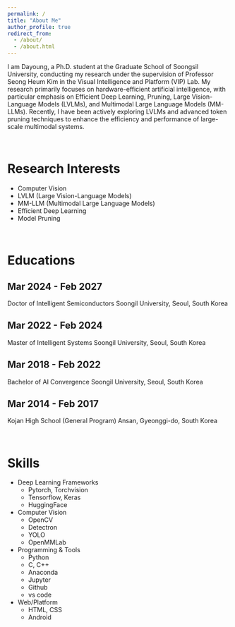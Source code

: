 ```yaml
---
permalink: /
title: "About Me"
author_profile: true
redirect_from: 
  - /about/
  - /about.html
---
```


I am Dayoung, a Ph.D. student at the Graduate School of Soongsil University, conducting my research under the supervision of Professor Seong Heum Kim in the Visual Intelligence and Platform (VIP) Lab. My research primarily focuses on hardware-efficient artificial intelligence, with particular emphasis on Efficient Deep Learning, Pruning, Large Vision-Language Models (LVLMs), and Multimodal Large Language Models (MM-LLMs). 
Recently, I have been actively exploring LVLMs and advanced token pruning techniques to enhance the efficiency and performance of large-scale multimodal systems.

<br>

Research Interests
======
- Computer Vision
- LVLM (Large Vision-Language Models)
- MM-LLM (Multimodal Large Language Models)
- Efficient Deep Learning
- Model Pruning

<br>

Educations
======

Mar 2024 - Feb 2027
------
Doctor of Intelligent Semiconductors
Soongil University, Seoul, South Korea

Mar 2022 - Feb 2024
------
Master of Intelligent Systems
Soongil University, Seoul, South Korea

Mar 2018 - Feb 2022
------
Bachelor of AI Convergence
Soongil University, Seoul, South Korea

Mar 2014 - Feb 2017
------
Kojan High School (General Program)
Ansan, Gyeonggi-do, South Korea


<br>

Skills
======
* Deep Learning Frameworks
  * Pytorch, Torchvision
  * Tensorflow, Keras
  * HuggingFace
* Computer Vision
  * OpenCV
  * Detectron
  * YOLO
  * OpenMMLab
* Programming & Tools
  * Python
  * C, C++
  * Anaconda
  * Jupyter
  * Github
  * vs code
* Web/Platform
  * HTML, CSS
  * Android


<!-- Create content & metadata
------
For site content, there is one Markdown file for each type of content, which are stored in directories like _publications, _talks, _posts, _teaching, or _pages. For example, each talk is a Markdown file in the [_talks directory](https://github.com/academicpages/academicpages.github.io/tree/master/_talks). At the top of each Markdown file is structured data in YAML about the talk, which the theme will parse to do lots of cool stuff. The same structured data about a talk is used to generate the list of talks on the [Talks page](https://academicpages.github.io/talks), each [individual page](https://academicpages.github.io/talks/2012-03-01-talk-1) for specific talks, the talks section for the [CV page](https://academicpages.github.io/cv), and the [map of places you've given a talk](https://academicpages.github.io/talkmap.html) (if you run this [python file](https://github.com/academicpages/academicpages.github.io/blob/master/talkmap.py) or [Jupyter notebook](https://github.com/academicpages/academicpages.github.io/blob/master/talkmap.ipynb), which creates the HTML for the map based on the contents of the _talks directory).

**Markdown generator**

The repository includes [a set of Jupyter notebooks](https://github.com/academicpages/academicpages.github.io/tree/master/markdown_generator
) that converts a CSV containing structured data about talks or presentations into individual Markdown files that will be properly formatted for the Academic Pages template. The sample CSVs in that directory are the ones I used to create my own personal website at stuartgeiger.com. My usual workflow is that I keep a spreadsheet of my publications and talks, then run the code in these notebooks to generate the Markdown files, then commit and push them to the GitHub repository.

How to edit your site's GitHub repository
------
Many people use a git client to create files on their local computer and then push them to GitHub's servers. If you are not familiar with git, you can directly edit these configuration and Markdown files directly in the github.com interface. Navigate to a file (like [this one](https://github.com/academicpages/academicpages.github.io/blob/master/_talks/2012-03-01-talk-1.md) and click the pencil icon in the top right of the content preview (to the right of the "Raw | Blame | History" buttons). You can delete a file by clicking the trashcan icon to the right of the pencil icon. You can also create new files or upload files by navigating to a directory and clicking the "Create new file" or "Upload files" buttons. 

Example: editing a Markdown file for a talk
![Editing a Markdown file for a talk](/images/editing-talk.png)

For more info
------
More info about configuring Academic Pages can be found in [the guide](https://academicpages.github.io/markdown/), the [growing wiki](https://github.com/academicpages/academicpages.github.io/wiki), and you can always [ask a question on GitHub](https://github.com/academicpages/academicpages.github.io/discussions). The [guides for the Minimal Mistakes theme](https://mmistakes.github.io/minimal-mistakes/docs/configuration/) (which this theme was forked from) might also be helpful. --> 
